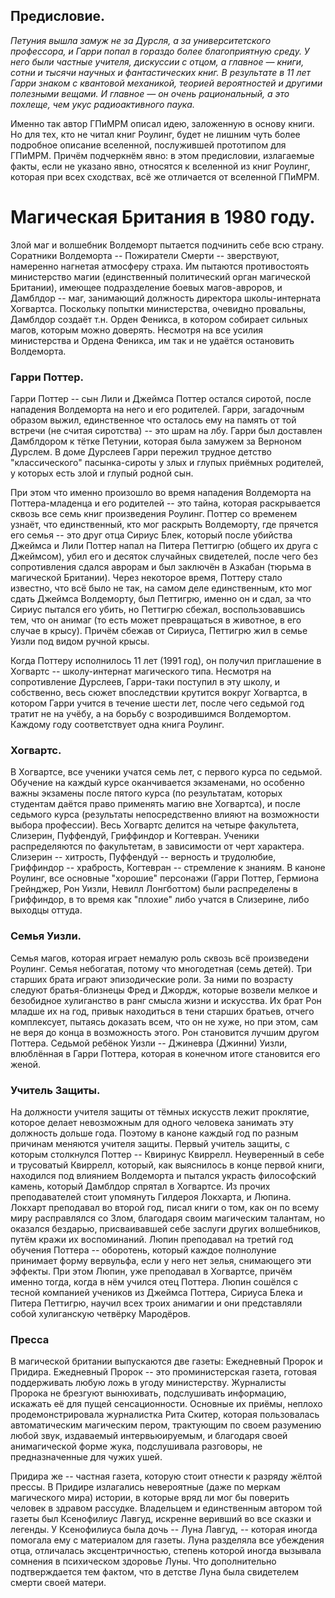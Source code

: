 ## Предисловие.

*Петуния вышла замуж не за Дурсля, а за университетского профессора, и Гарри
 попал в гораздо более благоприятную среду. У него были частные учителя,
 дискуссии с отцом, а главное — книги, сотни и тысячи научных и фантастических
 книг. В результате в 11 лет Гарри знаком с квантовой механикой, теорией
 вероятностей и другими полезными вещами. И главное — он очень рациональный, а
 это похлеще, чем укус радиоактивного паука.*

Именно так автор ГПиМРМ описал идею, заложенную в основу книги. Но для тех, кто
не читал книг Роулинг, будет не лишним чуть более подробное описание вселенной,
послужившей прототипом для ГПиМРМ. Причём подчеркнём явно: в этом предисловии,
излагаемые факты, если не указано явно, относятся к вселенной из книг Роулинг,
которая при всех сходствах, всё же отличается от вселенной ГПиМРМ.

# Магическая Британия в 1980 году.

Злой маг и волшебник Волдеморт пытается подчинить себе всю страну. Соратники
Волдеморта -- Пожиратели Смерти -- зверствуют, намеренно нагнетая атмосферу
страха. Им пытаются противостоять министерство магии (единственный политический
орган магической Британии), имеющее подразделение боевых магов-авроров, и
Дамблдор -- маг, занимающий должность директора школы-интерната
Хогвартса. Поскольку попытки министерства, очевидно провальны, Дамблдор создаёт
т.н. Орден Феникса, в котором собирает сильных магов, которым можно
доверять. Несмотря на все усилия министерства и Ордена Феникса, им так и не
удаётся остановить Волдеморта.

### Гарри Поттер.

Гарри Поттер -- сын Лили и Джеймса Поттер остался сиротой, после нападения
Волдеморта на него и его родителей. Гарри, загадочным образом выжил,
единственное что осталось ему на память от той встречи (не считая сиротства) --
это шрам на лбу. Гарри был доставлен Дамблдором к тётке Петунии, которая была
замужем за Верноном Дурслем. В доме Дурслеев Гарри пережил трудное детство
"классического" пасынка-сироты у злых и глупых приёмных родителей, у которых
есть злой и глупый родной сын.

При этом что именно произошло во время нападения Волдеморта на Поттера-младенца
и его родителей -- это тайна, которая раскрывается сквозь все семь книг
произведения Роулинг. Поттер со временем узнаёт, что единственный, кто мог
раскрыть Волдеморту, где прячется его семья -- это друг отца Сириус Блек,
который после убийства Джеймса и Лили Поттер напал на Питера Петтигрю (общего
их друга с Джеймсом), убил его и десяток случайных свидетелей, после чего без
сопротивления сдался аврорам и был заключён в Азкабан (тюрьма в магической
Британии). Через некоторое время, Поттеру стало известно, что всё было не так,
на самом деле единственным, кто мог сдать Джеймса Волдеморту, был Петтигрю,
именно он и сдал, за что Сириус пытался его убить, но Петтигрю сбежал,
воспользовавшись тем, что он анимаг (то есть может превращаться в животное, в
его случае в крысу). Причём сбежав от Сириуса, Петтигрю жил в семье Уизли под
видом ручной крысы.

Когда Поттеру исполнилось 11 лет (1991 год), он получил приглашение в Хогвартс
-- школу-интернат магического типа. Несмотря на сопротивление Дурслеев,
Гарри-таки поступил в эту школу, и собственно, весь сюжет впоследствии крутится
вокруг Хогвартса, в котором Гарри учится в течение шести лет, после чего
седьмой год тратит не на учёбу, а на борьбу с возродившимся
Волдемортом. Каждому году соответствует одна книга Роулинг.

### Хогвартс.

В Хогвартсе, все ученики учатся семь лет, с первого курса по седьмой. Обучение
на каждый курсе оканчивается экзаменами, но особенно важны экзамены после
пятого курса (по результатам, которых студентам даётся право применять магию
вне Хогвартса), и после седьмого курса (результаты непосредственно влияют на
возможности выбора профессии). Весь Хогвартс делится на четыре факультета,
Слизерин, Пуффендуй, Гриффиндор и Когтевран. Ученики распределяются по
факультетам, в зависимости от черт характера. Слизерин -- хитрость, Пуффендуй
-- верность и трудолюбие, Гриффиндор -- храбрость, Когтевран -- стремление к
знаниям. В каноне Роулинг, все основные "хорошие" персонажи (Гарри Поттер,
Гермиона Грейнджер, Рон Уизли, Невилл Лонгботтом) были распределены в
Гриффиндор, в то время как "плохие" либо учатся в Слизерине, либо выходцы
оттуда.

### Семья Уизли.

Семья магов, которая играет немалую роль сквозь всё произведени Роулинг. Семья
небогатая, потому что многодетная (семь детей). Три старших брата играют
эпизодические роли. За ними по возрасту следуют братья-близнецы Фред и Джордж,
которые возвели мелкое и безобидное хулиганство в ранг смысла жизни и
искусства. Их брат Рон младше их на год, привык находиться в тени старших
братьев, отчего комплексует, пытаясь доказать всем, что он не хуже, но при
этом, сам не веря до конца в возможность этого. Рон становится лучшим другом
Поттера. Седьмой ребёнок Уизли -- Джиневра (Джинни) Уизли, влюблённая в Гарри
Поттера, которая в конечном итоге становится его женой.

### Учитель Защиты.

На должности учителя защиты от тёмных искусств лежит проклятие, которое делает
невозможным для одного человека занимать эту должность дольше года. Поэтому в
каноне каждый год по разным причинам меняются учителя защиты. Первый учитель
защиты, с которым столкнулся Поттер -- Квиринус Квиррелл. Неуверенный в себе и
трусоватый Квиррелл, который, как выяснилось в конце первой книги, находился
под влиянием Волдеморта и пытался украсть философский камень, который Дамблдор
спрятал в Хогвартсе. Из прочих преподавателей стоит упомянуть Гилдероя
Локхарта, и Люпина. Локхарт преподавал во второй год, писал книги о том, как он
по всему миру расправлялся со Злом, благодаря своим магическим талантам, но
оказался бездарью, присваивавшей себе заслуги других волшебников, путём кражи
их воспоминаний. Люпин преподавал на третий год обучения Поттера -- оборотень,
который каждое полнолуние принимает форму вервульфа, если у него нет зелья,
снимающего эти эффекты. При этом Люпин, уже преподавал в Хогвартсе, причём
именно тогда, когда в нём учился отец Поттера. Люпин сошёлся с тесной компанией
учеников из Джеймса Поттера, Сириуса Блека и Питера Петтигрю, научил всех троих
анимагии и они представляли собой хулиганскую четвёрку Мародёров.

### Пресса

В магической британии выпускаются две газеты: Ежедневный Пророк и
Придира. Ежедневный Пророк -- это проминистерская газета, готовая поддерживать
любую ложь в угоду министерству. Журналисты Пророка не брезгуют вынюхивать,
подслушивать информацию, искажать её для пущей сенсационности. Основные их
приёмы, неплохо продемонстрировала журналистка Рита Скитер, которая
пользовалась автоматическим магическим пером, трактующим по своем разумению
любой звук, издаваемый интервьюируемым, и благодаря своей анимагической форме
жука, подслушивала разговоры, не предназначенные для чужих ушей.

Придира же -- частная газета, которую стоит отнести к разряду жёлтой прессы. В
Придире излагались невероятные (даже по меркам магического мира) истории, в
которые вряд ли мог бы поверить человек в здравом рассудке. Владельцем и
единственным автором той газеты был Ксенофилиус Лавгуд, искренне веривший во
все сказки и легенды. У Ксенофилиуса была дочь -- Луна Лавгуд, -- которая
иногда помогала ему с материалом для газеты. Луна разделяла все убеждения отца,
отличалась эксцентричностью, степень которой иногда вызывала сомнения в
психическом здоровье Луны. Что дополнительно подтверждается тем фактом, что в
детстве Луна была свидетелем смерти своей матери.
